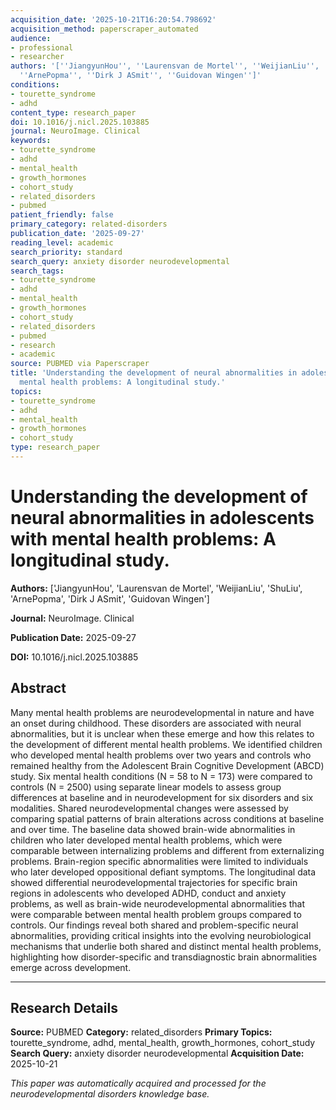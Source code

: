 ```yaml
---
acquisition_date: '2025-10-21T16:20:54.798692'
acquisition_method: paperscraper_automated
audience:
- professional
- researcher
authors: '[''JiangyunHou'', ''Laurensvan de Mortel'', ''WeijianLiu'', ''ShuLiu'',
  ''ArnePopma'', ''Dirk J ASmit'', ''Guidovan Wingen'']'
conditions:
- tourette_syndrome
- adhd
content_type: research_paper
doi: 10.1016/j.nicl.2025.103885
journal: NeuroImage. Clinical
keywords:
- tourette_syndrome
- adhd
- mental_health
- growth_hormones
- cohort_study
- related_disorders
- pubmed
patient_friendly: false
primary_category: related-disorders
publication_date: '2025-09-27'
reading_level: academic
search_priority: standard
search_query: anxiety disorder neurodevelopmental
search_tags:
- tourette_syndrome
- adhd
- mental_health
- growth_hormones
- cohort_study
- related_disorders
- pubmed
- research
- academic
source: PUBMED via Paperscraper
title: 'Understanding the development of neural abnormalities in adolescents with
  mental health problems: A longitudinal study.'
topics:
- tourette_syndrome
- adhd
- mental_health
- growth_hormones
- cohort_study
type: research_paper
---
```


# Understanding the development of neural abnormalities in adolescents with mental health problems: A longitudinal study.

**Authors:** ['JiangyunHou', 'Laurensvan de Mortel', 'WeijianLiu', 'ShuLiu', 'ArnePopma', 'Dirk J ASmit', 'Guidovan Wingen']

**Journal:** NeuroImage. Clinical

**Publication Date:** 2025-09-27

**DOI:** 10.1016/j.nicl.2025.103885

## Abstract

Many mental health problems are neurodevelopmental in nature and have an onset during childhood. These disorders are associated with neural abnormalities, but it is unclear when these emerge and how this relates to the development of different mental health problems. We identified children who developed mental health problems over two years and controls who remained healthy from the Adolescent Brain Cognitive Development (ABCD) study. Six mental health conditions (N = 58 to N = 173) were compared to controls (N = 2500) using separate linear models to assess group differences at baseline and in neurodevelopment for six disorders and six modalities. Shared neurodevelopmental changes were assessed by comparing spatial patterns of brain alterations across conditions at baseline and over time. The baseline data showed brain-wide abnormalities in children who later developed mental health problems, which were comparable between internalizing problems and different from externalizing problems. Brain-region specific abnormalities were limited to individuals who later developed oppositional defiant symptoms. The longitudinal data showed differential neurodevelopmental trajectories for specific brain regions in adolescents who developed ADHD, conduct and anxiety problems, as well as brain-wide neurodevelopmental abnormalities that were comparable between mental health problem groups compared to controls. Our findings reveal both shared and problem-specific neural abnormalities, providing critical insights into the evolving neurobiological mechanisms that underlie both shared and distinct mental health problems, highlighting how disorder-specific and transdiagnostic brain abnormalities emerge across development.

---

## Research Details

**Source:** PUBMED
**Category:** related_disorders
**Primary Topics:** tourette_syndrome, adhd, mental_health, growth_hormones, cohort_study
**Search Query:** anxiety disorder neurodevelopmental
**Acquisition Date:** 2025-10-21

*This paper was automatically acquired and processed for the neurodevelopmental disorders knowledge base.*
